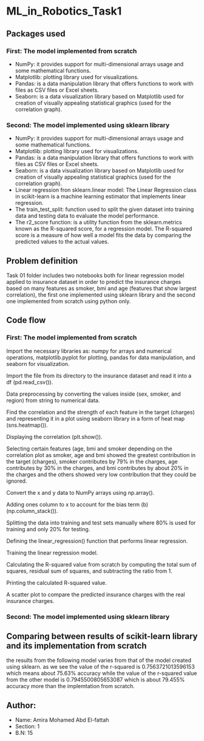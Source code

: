 # ML_in_Robotics_Task1
## Packages used
### First: The model implemented from scratch
* NumPy: it provides support for multi-dimensional arrays usage and some mathematical functions.
* Matplotlib: plotting library used for visualizations.
* Pandas: is a data manipulation library that offers functions to work with files as CSV files or Excel sheets.
* Seaborn: is a data visualization library based on Matplotlib used for creation of visually appealing statistical graphics (used for the correlation graph).
### Second: The model implemented using sklearn library
* NumPy: it provides support for multi-dimensional arrays usage and some mathematical functions.
* Matplotlib: plotting library used for visualizations.
* Pandas: is a data manipulation library that offers functions to work with files as CSV files or Excel sheets.
* Seaborn: is a data visualization library based on Matplotlib used for creation of visually appealing statistical graphics (used for the correlation graph).
* Linear regression fron sklearn.linear model: The Linear Regression class in scikit-learn is a machine learning estimator that implements linear regression.
* The train_test_split: function used to split the given dataset into training data and testing data to evaluate the model performance.
* The r2_score function: is a utility function from the sklearn.metrics known as the R-squared score, for a regression model. The R-squared score is a measure of how well a model fits the data by comparing the predicted values to the actual values.

## Problem definition
Task 01 folder includes two notebooks both for linear regression model applied to insurance dataset in order to predict the insurance charges based on many features as smoker, bmi and age (features that show largest correlation), the first one implemented using sklearn library and the second one implemented from scratch using python only.
## Code flow
### First: The model implemented from scratch
Import the necessary libraries as: numpy for arrays and numerical operations, matplotlib.pyplot for plotting, pandas for data manipulation, and seaborn for visualization.

Import the file from its directory to the insurance dataset and read it into a df (pd.read_csv()).

Data preprocessing by converting the values inside (sex, smoker, and region) from string to numerical data.

Find the correlation and the strength of each feature in the target (charges) and representing it in a plot using seaborn library in a form of heat map (sns.heatmap()).

Displaying the correlation (plt.show()).

Selecting certain features (age, bmi and smoker depending on the correlation plot as smoker, age and bmi showed the greatest contribution in the target (charges), smoker contributes by 79% in the charges, age contributes by 30% in the charges, and bmi contributes by about 20% in the charges and the others showed very low contribution that they could be ignored.

Convert the x and y data to NumPy arrays using np.array().

Adding ones column to x to account for the bias term (b) (np.column_stack()).

Splitting the data into training and test sets manually where 80% is used for training and only 20% for testing.

Defining the linear_regression() function that performs linear regression.

Training the linear regression model.

Calculating the R-squared value from scratch by computing the total sum of squares, residual sum of squares, and subtracting the ratio from 1.

Printing the calculated R-squared value.

A scatter plot to compare the predicted insurance charges with the real insurance charges.

### Second: The model implemented using sklearn library
## Comparing between results of scikit-learn library and its implementation from scratch 
the results from the following model varies from that of the model created using sklearn.
as we see the value of the r-squared is 0.7563721013596153 which means about 75.63% accuracy while the value of the r-squared value from the other model is 0.7945500805653087 which is about 79.455% accuracy more than the implemtation from scratch.
## Author:
* Name: Amira Mohamed Abd El-fattah
* Section: 1
* B.N: 15
